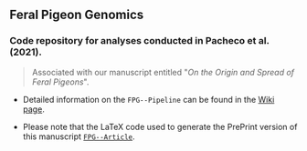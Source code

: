 ## Feral Pigeon Genomics

### Code repository for analyses conducted in Pacheco et al. (2021).

> Associated with our manuscript entitled "_On the Origin and Spread of Feral Pigeons_".

- Detailed information on the `FPG--Pipeline` can be found in the [Wiki page](https://github.com/layka-pacheco/FeralPigeonGenomics/wiki).

- Please note that the LaTeX code used to generate the PrePrint version of this manuscript [`FPG--Article`](https://github.com/layka-pacheco/FeralPigeonGenomics/wiki).
